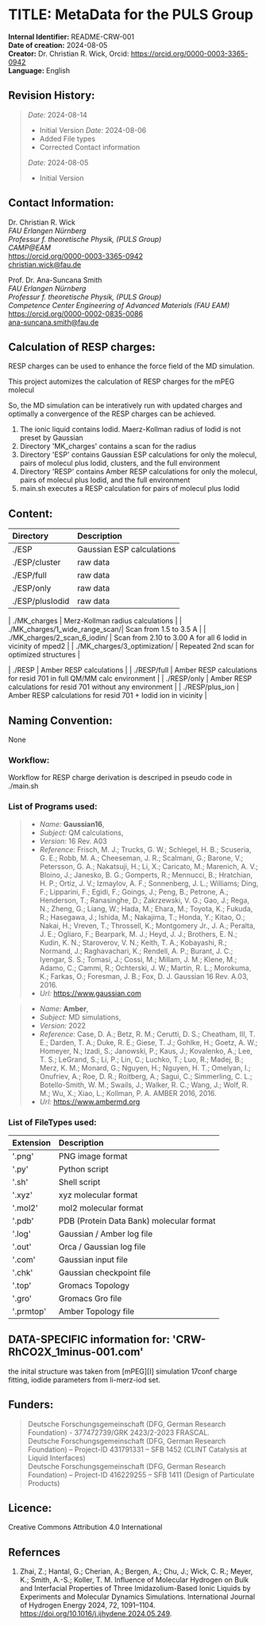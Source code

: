 # TITLE: MetaData for the PULS Group

**Internal Identifier:** README-CRW-001  
**Date of creation:** 2024-08-05  
**Creator:** Dr. Christian R. Wick, Orcid: <https://orcid.org/0000-0003-3365-0942>  
**Language:** English  


## Revision History: 

> *Date:* 2024-08-14  
>- Initial Version 
> *Date:* 2024-08-06  
>- Added File types  
>- Corrected Contact information
>
> *Date:* 2024-08-05  
>- Initial Version 


## Contact Information: 

Dr. Christian R. Wick  
*FAU Erlangen Nürnberg  
Professur f. theoretische Physik, (PULS Group)  
CAMP@EAM*  
<https://orcid.org/0000-0003-3365-0942>  
<christian.wick@fau.de>  

Prof. Dr. Ana-Suncana Smith  
*FAU Erlangen Nürnberg  
Professur f. theoretische Physik, (PULS Group)  
Competence Center Engineering of Advanced Materials (FAU EAM)*  
<https://orcid.org/0000-0002-0835-0086>  
<ana-suncana.smith@fau.de>  


## Calculation of RESP charges: 

RESP charges can be used to enhance the force field of the MD simulation.

This project automizes the calculation of RESP charges for the mPEG molecul

So, the MD simulation can be interatively run with updated charges and optimally a convergence of the RESP charges can be achieved.

1. The ionic liquid contains Iodid. Maerz-Kollman radius of Iodid is not preset by Gaussian
2. Directory 'MK_charges' contains a scan for the radius
3. Directory 'ESP' contains Gaussian ESP calculations for only the molecul, pairs of molecul plus Iodid, clusters, and the full environment
4. Directory 'RESP' contains Amber RESP calculations for only the molecul, pairs of molecul plus Iodid, and the full environment
5. main.sh executes a RESP calculation for pairs of molecul plus Iodid



## Content:

| Directory                      | Description                                                                      | 
| :----------------------------- | :------------------------------------------------------------------------------- | 
| ./ESP                          | Gaussian ESP calculations                                                        | 
| ./ESP/cluster                  | raw data                                                                         | 
| ./ESP/full                     | raw data                                                                         | 
| ./ESP/only                     | raw data                                                                         | 
| ./ESP/plusIodid                | raw data                                                                         | 

| ./MK_charges                   | Merz-Kollman radius calculations                                                 | 
| ./MK_charges/1_wide_range_scan/| Scan from 1.5 to 3.5 A                                                           | 
| ./MK_charges/2_scan_6_iodin/   | Scan from 2.10 to 3.00 A for all 6 Iodid in vicinity of mped2                    | 
| ./MK_charges/3_optimization/   | Repeated 2nd scan for optimized structures                                       | 

| ./RESP                         | Amber RESP calculations                                                          | 
| ./RESP/full                    | Amber RESP calculations for resid 701 in full QM/MM calc environment             | 
| ./RESP/only                    | Amber RESP calculations for resid 701 without any environment                    | 
| ./RESP/plus_ion                | Amber RESP calculations for resid 701 + Iodid ion in vicinity                    | 


## Naming Convention: 

None


### Workflow:
Workflow for RESP charge derivation is descriped in pseudo code in ./main.sh


### List of Programs used:

>- *Name:* **Gaussian16**,
>- *Subject:* QM calculations,
>- *Version:* 16 Rev. A03 
>- *Reference:* Frisch, M. J.; Trucks, G. W.; Schlegel, H. B.; Scuseria, G. E.; Robb, M. A.; Cheeseman, J. R.; Scalmani, G.; Barone, V.; Petersson, G. A.; Nakatsuji, H.; Li, X.; Caricato, M.; Marenich, A. V.; Bloino, J.; Janesko, B. G.; Gomperts, R.; Mennucci, B.; Hratchian, H. P.; Ortiz, J. V.; Izmaylov, A. F.; Sonnenberg, J. L.; Williams; Ding, F.; Lipparini, F.; Egidi, F.; Goings, J.; Peng, B.; Petrone, A.; Henderson, T.; Ranasinghe, D.; Zakrzewski, V. G.; Gao, J.; Rega, N.; Zheng, G.; Liang, W.; Hada, M.; Ehara, M.; Toyota, K.; Fukuda, R.; Hasegawa, J.; Ishida, M.; Nakajima, T.; Honda, Y.; Kitao, O.; Nakai, H.; Vreven, T.; Throssell, K.; Montgomery Jr., J. A.; Peralta, J. E.; Ogliaro, F.; Bearpark, M. J.; Heyd, J. J.; Brothers, E. N.; Kudin, K. N.; Staroverov, V. N.; Keith, T. A.; Kobayashi, R.; Normand, J.; Raghavachari, K.; Rendell, A. P.; Burant, J. C.; Iyengar, S. S.; Tomasi, J.; Cossi, M.; Millam, J. M.; Klene, M.; Adamo, C.; Cammi, R.; Ochterski, J. W.; Martin, R. L.; Morokuma, K.; Farkas, O.; Foresman, J. B.; Fox, D. J. Gaussian 16 Rev. A.03, 2016. 
>- *Url:* <https://www.gaussian.com> 


>- *Name:* **Amber**,
>- *Subject:* MD simulations,
>- *Version:* 2022 
>- *Reference:* Case, D. A.; Betz, R. M.; Cerutti, D. S.; Cheatham, III, T. E.; Darden, T. A.; Duke, R. E.; Giese, T. J.; Gohlke, H.; Goetz, A. W.; Homeyer, N.; Izadi, S.; Janowski, P.; Kaus, J.; Kovalenko, A.; Lee, T. S.; LeGrand, S.; Li, P.; Lin, C.; Luchko, T.; Luo, R.; Madej, B.; Merz, K. M.; Monard, G.; Nguyen, H.; Nguyen, H. T.; Omelyan, I.; Onufriev, A.; Roe, D. R.; Roitberg, A.; Sagui, C.; Simmerling, C. L.; Botello-Smith, W. M.; Swails, J.; Walker, R. C.; Wang, J.; Wolf, R. M.; Wu, X.; Xiao, L.; Kollman, P. A. AMBER 2016, 2016. 
>- *Url:* <https://www.ambermd.org> 


### List of FileTypes used:

| Extension  | Description                                                  | 
| :--------- | :----------------------------------------------------------- | 
| '.png'     | PNG image format                                             | 
| '.py'      | Python script                                                | 
| '.sh'      | Shell script                                                 | 
| '.xyz'     | xyz molecular format                                         | 
| '.mol2'    | mol2 molecular format                                        | 
| '.pdb'     | PDB (Protein Data Bank) molecular format                     | 
| '.log'     | Gaussian / Amber log file                                    | 
| '.out'     | Orca / Gaussian log file                                     | 
| '.com'     | Gaussian input file                                          | 
| '.chk'     | Gaussian checkpoint file                                     | 
| '.top'     | Gromacs Topology                                             | 
| '.gro'     | Gromacs Gro file                                             | 
| '.prmtop'  | Amber Topology file                                          | 


## DATA-SPECIFIC information for: 'CRW-RhCO2X_1minus-001.com'
the inital structure was taken from [mPEG][I] simulation 17conf charge fitting, iodide parameters from li-merz-iod set.



## Funders:

> Deutsche Forschungsgemeinschaft (DFG, German Research Foundation) - 377472739/GRK 2423/2-2023 FRASCAL.    
> Deutsche Forschungsgemeinschaft (DFG, German Research Foundation) – Project-ID 431791331 – SFB 1452 (CLINT Catalysis at Liquid Interfaces)    
> Deutsche Forschungsgemeinschaft (DFG, German Research Foundation) – Project-ID 416229255 – SFB 1411 (Design of Particulate Products)   


## Licence: 

Creative Commons Attribution 4.0 International 


## Refernces

1. Zhai, Z.; Hantal, G.; Cherian, A.; Bergen, A.; Chu, J.; Wick, C. R.; Meyer, K.; Smith, A.-S.; Koller, T. M. Influence of Molecular Hydrogen on Bulk and Interfacial Properties of Three Imidazolium-Based Ionic Liquids by Experiments and Molecular Dynamics Simulations. International Journal of Hydrogen Energy 2024, 72, 1091–1104. https://doi.org/10.1016/j.ijhydene.2024.05.249.

